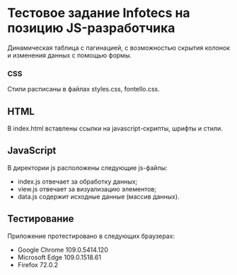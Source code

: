 # Тестовое задание Infotecs на позицию JS-разработчика
Динамическая таблица с пагинацией, с возможностью скрытия колонок и изменения данных с помощью формы.

### CSS
Стили расписаны в файлах styles.css, fontello.css.

## HTML
В index.html вставлены ссылки на javascript-скрипты, шрифты и стили.

## JavaScript
В директории js расположены следующие js-файлы:
   - index.js отвечает за обработку данных;
   - view.js отвечает за визуализацию элементов;
   - data.js содержит исходные данные (массив данных).

## Тестирование
Приложение протестировано в следующих браузерах:
   - Google Chrome 109.0.5414.120
   - Microsoft Edge 109.0.1518.61
   - Firefox 72.0.2
